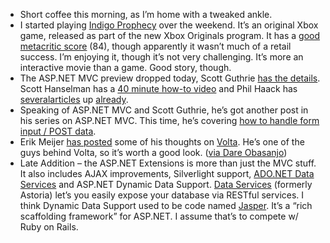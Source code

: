 -   Short coffee this morning, as I’m home with a tweaked ankle.
-   I started playing [Indigo
    Prophecy](http://www.xbox.com/games/indigoprophecy) over the
    weekend. It’s an original Xbox game, released as part of the new
    Xbox Originals program. It has a [good metacritic
    score](http://www.metacritic.com/games/platforms/xbx/fahrenheit)
    (84), though apparently it wasn’t much of a retail success. I’m
    enjoying it, though it’s not very challenging. It’s more an
    interactive movie than a game. Good story, though.
-   The ASP.NET MVC preview dropped today, Scott Guthrie [has the
    details](http://weblogs.asp.net/scottgu/archive/2007/12/09/asp-net-3-5-extensions-ctp-preview-released.aspx).
    Scott Hanselman has a [40 minute how-to
    video](http://www.hanselman.com/blog/ASPNET35ExtensionsPlusMVCHowToScreencast.aspx)
    and Phil Haack has
    [several](http://haacked.com/archive/2007/12/09/writing-unit-tests-for-controller-actions.aspx)[articles](http://haacked.com/archive/2007/12/09/extending-asp.net-mvc-to-add-conventions.aspx)
    up
    [already](http://haacked.com/archive/2007/12/07/tdd-and-dependency-injection-with-asp.net-mvc.aspx).
-   Speaking of ASP.NET MVC and Scott Guthrie, he’s got another post in
    his series on ASP.NET MVC. This time, he’s covering [how to handle
    form input / POST
    data](http://weblogs.asp.net/scottgu/archive/2007/12/09/asp-net-mvc-framework-part-4-handling-form-edit-and-post-scenarios.aspx).
-   Erik Meijer [has posted](http://lambda-the-ultimate.org/node/2563)
    some of his thoughts on [Volta](http://labs.live.com/volta/). He’s
    one of the guys behind Volta, so it’s worth a good look. ([via Dare
    Obasanjo](http://www.25hoursaday.com/weblog/2007/12/09/MicrosoftVoltaTurningTraditionalWebDevelopmentOnItsHead.aspx))
-   Late Addition – the ASP.NET Extensions is more than just the MVC
    stuff. It also includes AJAX improvements, Silverlight support,
    [ADO.NET Data
    Services](http://blogs.msdn.com/astoriateam/archive/2007/12/10/ado-net-data-services-project-astoria-ctp-is-released.aspx)
    and ASP.NET Dynamic Data Support. [Data
    Services](http://astoria.mslivelabs.com/) (formerly Astoria) let’s
    you easily expose your database via RESTful services. I think
    Dynamic Data Support used to be code named
    [Jasper](http://blogs.msdn.com/adonet/archive/2007/04/30/project-codename-jasper-announced-at-mix-07.aspx).
    It’s a “rich scaffolding framework” for ASP.NET. I assume that’s to
    compete w/ Ruby on Rails.

